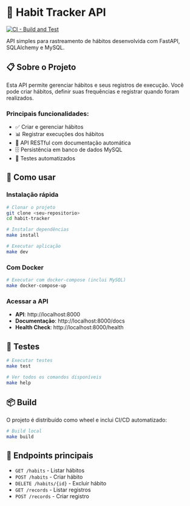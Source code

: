 # 🎯 Habit Tracker API

[![CI - Build and Test](https://github.com/chagasgb/habit-tracker/workflows/CI%20-%20Build%20and%20Test/badge.svg)](https://github.com/chagasgb/habit-tracker/actions)

API simples para rastreamento de hábitos desenvolvida com FastAPI, SQLAlchemy e MySQL.

## 📋 Sobre o Projeto

Esta API permite gerenciar hábitos e seus registros de execução. Você pode criar hábitos, definir suas frequências e registrar quando foram realizados.

### Principais funcionalidades:
- ✅ Criar e gerenciar hábitos
- 📊 Registrar execuções dos hábitos
- 🔄 API RESTful com documentação automática
- 🗄️ Persistência em banco de dados MySQL
- 🧪 Testes automatizados

## 🚀 Como usar

### Instalação rápida

```bash
# Clonar o projeto
git clone <seu-repositorio>
cd habit-tracker

# Instalar dependências
make install

# Executar aplicação
make dev
```

### Com Docker

```bash
# Executar com docker-compose (inclui MySQL)
make docker-compose-up
```

### Acessar a API

- **API**: http://localhost:8000
- **Documentação**: http://localhost:8000/docs
- **Health Check**: http://localhost:8000/health

## 🧪 Testes

```bash
# Executar testes
make test

# Ver todos os comandos disponíveis
make help
```

## 📦 Build

O projeto é distribuído como wheel e inclui CI/CD automatizado:

```bash
# Build local
make build
```

## 🎯 Endpoints principais

- `GET /habits` - Listar hábitos
- `POST /habits` - Criar hábito
- `DELETE /habits/{id}` - Excluir hábito
- `GET /records` - Listar registros
- `POST /records` - Criar registro

